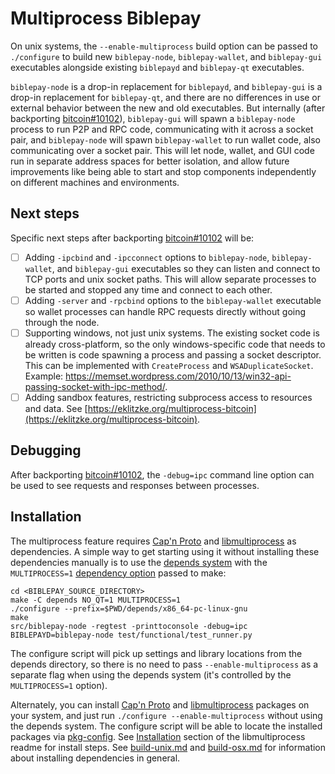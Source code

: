 # Multiprocess Biblepay

On unix systems, the `--enable-multiprocess` build option can be passed to `./configure` to build new `biblepay-node`, `biblepay-wallet`, and `biblepay-gui` executables alongside existing `biblepayd` and `biblepay-qt` executables.

`biblepay-node` is a drop-in replacement for `biblepayd`, and `biblepay-gui` is a drop-in replacement for `biblepay-qt`, and there are no differences in use or external behavior between the new and old executables. But internally (after backporting [bitcoin#10102](https://github.com/bitcoin/bitcoin/pull/10102)), `biblepay-gui` will spawn a `biblepay-node` process to run P2P and RPC code, communicating with it across a socket pair, and `biblepay-node` will spawn `biblepay-wallet` to run wallet code, also communicating over a socket pair. This will let node, wallet, and GUI code run in separate address spaces for better isolation, and allow future improvements like being able to start and stop components independently on different machines and environments.

## Next steps

Specific next steps after backporting [bitcoin#10102](https://github.com/bitcoin/bitcoin/pull/10102) will be:

- [ ] Adding `-ipcbind` and `-ipcconnect` options to `biblepay-node`, `biblepay-wallet`, and `biblepay-gui` executables so they can listen and connect to TCP ports and unix socket paths. This will allow separate processes to be started and stopped any time and connect to each other.
- [ ] Adding `-server` and `-rpcbind` options to the `biblepay-wallet` executable so wallet processes can handle RPC requests directly without going through the node.
- [ ] Supporting windows, not just unix systems. The existing socket code is already cross-platform, so the only windows-specific code that needs to be written is code spawning a process and passing a socket descriptor. This can be implemented with `CreateProcess` and `WSADuplicateSocket`. Example: https://memset.wordpress.com/2010/10/13/win32-api-passing-socket-with-ipc-method/.
- [ ] Adding sandbox features, restricting subprocess access to resources and data. See [https://eklitzke.org/multiprocess-bitcoin](https://eklitzke.org/multiprocess-bitcoin).

## Debugging

After backporting [bitcoin#10102](https://github.com/bitcoin/bitcoin/pull/10102), the `-debug=ipc` command line option can be used to see requests and responses between processes.

## Installation

The multiprocess feature requires [Cap'n Proto](https://capnproto.org/) and [libmultiprocess](https://github.com/chaincodelabs/libmultiprocess) as dependencies. A simple way to get starting using it without installing these dependencies manually is to use the [depends system](../depends) with the `MULTIPROCESS=1` [dependency option](../depends#dependency-options) passed to make:

```
cd <BIBLEPAY_SOURCE_DIRECTORY>
make -C depends NO_QT=1 MULTIPROCESS=1
./configure --prefix=$PWD/depends/x86_64-pc-linux-gnu
make
src/biblepay-node -regtest -printtoconsole -debug=ipc
BIBLEPAYD=biblepay-node test/functional/test_runner.py
```

The configure script will pick up settings and library locations from the depends directory, so there is no need to pass `--enable-multiprocess` as a separate flag when using the depends system (it's controlled by the `MULTIPROCESS=1` option).

Alternately, you can install [Cap'n Proto](https://capnproto.org/) and [libmultiprocess](https://github.com/chaincodelabs/libmultiprocess) packages on your system, and just run `./configure --enable-multiprocess` without using the depends system. The configure script will be able to locate the installed packages via [pkg-config](https://www.freedesktop.org/wiki/Software/pkg-config/). See [Installation](https://github.com/chaincodelabs/libmultiprocess#installation) section of the libmultiprocess readme for install steps. See [build-unix.md](build-unix.md) and [build-osx.md](build-osx.md) for information about installing dependencies in general.
